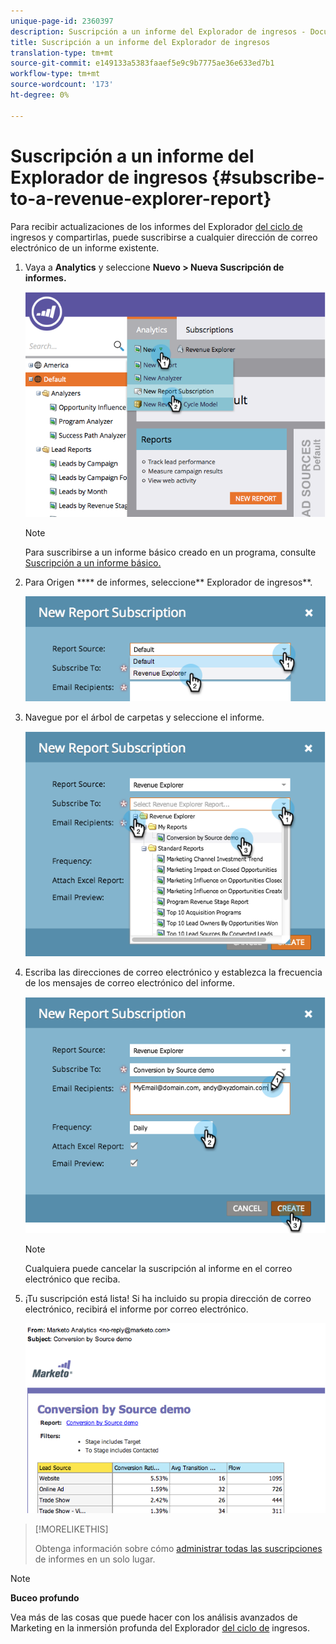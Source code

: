```yaml
---
unique-page-id: 2360397
description: Suscripción a un informe del Explorador de ingresos - Documentos de marketing - Documentación del producto
title: Suscripción a un informe del Explorador de ingresos
translation-type: tm+mt
source-git-commit: e149133a5383faaef5e9c9b7775ae36e633ed7b1
workflow-type: tm+mt
source-wordcount: '173'
ht-degree: 0%

---
```



# Suscripción a un informe del Explorador de ingresos {#subscribe-to-a-revenue-explorer-report}

Para recibir actualizaciones de los informes del Explorador [del ciclo de](http://docs.marketo.com/display/docs/revenue+cycle+analytics) ingresos y compartirlas, puede suscribirse a cualquier dirección de correo electrónico de un informe existente.

1. Vaya a **Analytics** y seleccione **Nuevo > Nueva Suscripción de informes.**

   ![](assets/image2014-9-17-12-3a46-3a20.png)

   >[!NOTE]
   >
   >Para suscribirse a un informe básico creado en un programa, consulte [Suscripción a un informe básico.](../../../../product-docs/reporting/basic-reporting/report-subscriptions/subscribe-to-a-basic-report.md)

1. Para Origen **** de informes, seleccione** Explorador de ingresos**.

   ![](assets/image2014-9-17-12-3a47-3a11.png)

1. Navegue por el árbol de carpetas y seleccione el informe.

   ![](assets/image2014-9-17-12-3a47-3a17.png)

1. Escriba las direcciones de correo electrónico y establezca la frecuencia de los mensajes de correo electrónico del informe.

   ![](assets/image2014-9-17-12-3a47-3a22.png)

   >[!NOTE]
   >
   >Cualquiera puede cancelar la suscripción al informe en el correo electrónico que reciba.

1. ¡Tu suscripción está lista! Si ha incluido su propia dirección de correo electrónico, recibirá el informe por correo electrónico.

   ![](assets/image2014-9-17-12-3a47-3a54.png)

>[!MORELIKETHIS]
>
>Obtenga información sobre cómo [administrar todas las suscripciones](../../../../product-docs/reporting/basic-reporting/report-subscriptions/manage-report-subscriptions.md) de informes en un solo lugar.

>[!NOTE]
>
>**Buceo profundo**
>
>Vea más de las cosas que puede hacer con los análisis avanzados de Marketing en la inmersión profunda del Explorador [del ciclo de](http://docs.marketo.com/display/docs/revenue+cycle+analytics) ingresos.


